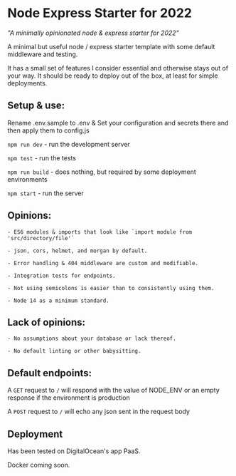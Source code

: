 # Node Express Starter for 2022

*"A minimally opinionated node & express starter for 2022"*

A minimal but useful node / express starter template with some default
middleware and testing.

It has a small set of features I consider essential and otherwise stays out of your way. It should be ready to deploy out of the box, at least for simple deployments.

## Setup & use:

Rename .env.sample to .env & Set your configuration and secrets there and
then apply them to config.js

`npm run dev` - run the development server

`npm test` - run the tests

`npm run build` - does nothing, but required by some deployment environments

`npm start` - run the server
## Opinions:

    - ES6 modules & imports that look like `import module from 'src/directory/file'`

    - json, cors, helmet, and morgan by default.

    - Error handling & 404 middleware are custom and modifiable.

    - Integration tests for endpoints.

    - Not using semicolons is easier than to consistently using them.

    - Node 14 as a minimum standard.

## Lack of opinions:

    - No assumptions about your database or lack thereof.

    - No default linting or other babysitting.

## Default endpoints:

A `GET` request to `/` will respond with the value of NODE_ENV or an empty
response if the environment is production

A `POST` request to `/` will echo any json sent in the request body

## Deployment

Has been tested on DigitalOcean's app PaaS.

Docker coming soon.